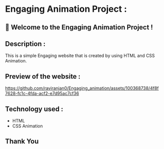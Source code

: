 # Engaging Animation Project :


## 🚀 Welcome to the Engaging Animation Project ! 


## Description :
This is a simple Engaging website that is created by using HTML and CSS Animation.

## Preview of the website :

https://github.com/raviranjan0/Engaging_animation/assets/100368738/4f8f7628-fc1c-4fda-acf2-e7d95ac7cf36

## Technology used :
- HTML
- CSS Animation

## Thank You
